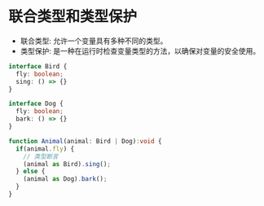 # 联合类型和类型保护

- 联合类型: 允许一个变量具有多种不同的类型。
- 类型保护: 是一种在运行时检查变量类型的方法，以确保对变量的安全使用。

```ts
interface Bird {
  fly: boolean;
  sing: () => {}
}

interface Dog {
  fly: boolean;
  bark: () => {}
}

function Animal(animal: Bird | Dog):void {
  if(animal.fly) {
    // 类型断言
    (animal as Bird).sing();
  } else {
    (animal as Dog).bark();
  }
}

```

